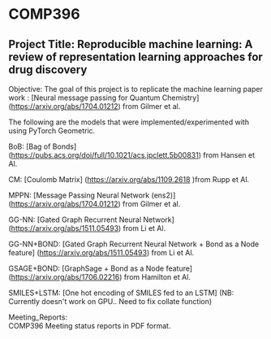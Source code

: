 # COMP396

## Project Title: Reproducible machine learning: A review of representation learning approaches for drug discovery

Objective: The goal  of this project is to replicate the machine learning paper work : 
[Neural message passing for Quantum Chemistry] (https://arxiv.org/abs/1704.01212) from Gilmer et al. 

The following are the models that were implemented/experimented with using PyTorch Geometric.


BoB:
     [Bag of Bonds] (https://pubs.acs.org/doi/full/10.1021/acs.jpclett.5b00831) from Hansen et Al. 


CM:
    [Coulomb Matrix] (https://arxiv.org/abs/1109.2618 )from Rupp et Al.
    
     
MPPN: 
    [Message Passing Neural Network (ens2)] (https://arxiv.org/abs/1704.01212) from Gilmer et al. 

     
GG-NN: 
      [Gated Graph Recurrent Neural Network] (https://arxiv.org/abs/1511.05493) from Li et Al.
      
     
GG-NN+BOND: 
      [Gated Graph Recurrent Neural Network + Bond as a Node feature] (https://arxiv.org/abs/1511.05493) from Li et Al.
      
     
GSAGE+BOND: 
     [GraphSage + Bond as a Node feature]  (https://arxiv.org/abs/1706.02216) from Hamilton et Al.             

SMILES+LSTM: 
      [One hot encoding of SMILES fed to an LSTM] (NB: Currently doesn't work on GPU.. Need to fix collate function)
            
Meeting_Reports:       
       COMP396 Meeting status reports in PDF format.

